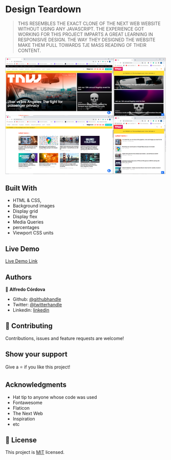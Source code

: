 # Design Teardown

>THIS RESEMBLES THE EXACT CLONE OF THE NEXT WEB WEBSITE WITHOUT USING ANY JAVASCRIPT. THE EXPERIENCE GOT WORKING FOR THIS PROJECT IMPARTS A GREAT LEARNING IN RESPONISIVE DESIGN. THE WAY THEY DESIGNED THE WEBSITE MAKE THEM PULL TOWARDS TJE MASS READING OF THEIR CONTENT. 


![screenshot](https://github.com/Huemac-Alfredo/TheNextWebClone/blob/feature/Images/TNWClone-screenshot.PNG?raw=true)

## Built With

- HTML & CSS,
- Background images
- Display grid
- Display flex
- Media Queries
- percentages 
- Viewport CSS units



## Live Demo

[Live Demo Link](https://huemac-alfredo.github.io/TheNextWebClone/)

## Authors

👤 **Alfredo Córdova**

- Github: [@githubhandle](https://github.com/Huemac-Alfredo)
- Twitter: [@twitterhandle](https://twitter.com/AlfredoHuemac)
- Linkedin: [linkedin](https://www.linkedin.com/in/huemac-alfredo-c%C3%B3rdova-torres-b28986136/)

## 🤝 Contributing

Contributions, issues and feature requests are welcome!

## Show your support

Give a ⭐️ if you like this project!

## Acknowledgments

- Hat tip to anyone whose code was used
- Fontawesome
- Flaticon
- The Next Web
- Inspiration
- etc

## 📝 License

This project is [MIT](lic.url) licensed.
